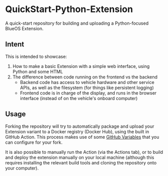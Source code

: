 # QuickStart-Python-Extension

A quick-start repository for building and uploading a Python-focused BlueOS Extension.

## Intent

This is intended to showcase:
1. How to make a basic Extension with a simple web interface, using Python and some HTML
2. The difference between code running on the frontend vs the backend
    - Backend code has access to vehicle hardware and other service APIs, as well as the filesystem (for things like persistent logging)
    - Frontend code is in charge of the display, and runs in the browser interface (instead of on the vehicle's onboard computer)

## Usage

Forking the repository will try to automatically package and upload your Extension variant to a Docker registry (Docker Hub), using the built in GitHub Action.
This process makes use of some [GitHub Variables](https://github.com/BlueOS-community/Deploy-BlueOS-Extension#input-variables) that you can configure for your fork.

It is also possible to manually run the Action (via the Actions tab), or to build and deploy the extension manually on your local machine (although this requires
installing the relevant build tools and cloning the repository onto your computer).
